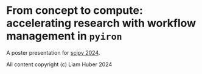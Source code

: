 # From concept to compute: accelerating research with workflow management in `pyiron`

A poster presentation for [scipy 2024](https://www.scipy2024.scipy.org/).

All content copyright (c) Liam Huber 2024